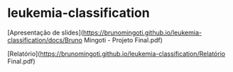 # leukemia-classification

[Apresentação de slides](https://brunomingoti.github.io/leukemia-classification/docs/Bruno Mingoti - Projeto Final.pdf)

[Relatório](https://brunomingoti.github.io/leukemia-classification/Relatório Final.pdf)
